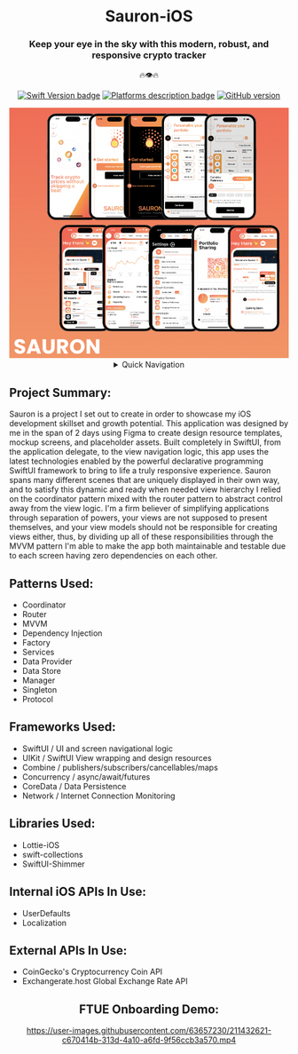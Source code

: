 <div align="center">
 
# Sauron-iOS
### Keep your eye in the sky with this modern, robust, and responsive crypto tracker 
 🔥👁🔥
 
[![Swift Version badge](https://img.shields.io/badge/Swift-5.7.1-orange.svg)](https://shields.io/)
[![Platforms description badge](https://img.shields.io/badge/Platform-iOS-blue.svg)](https://shields.io/)
[![GitHub version](https://badge.fury.io/gh/jcook03266%2FSauron-iOS.svg)](https://badge.fury.io/gh/jcook03266%2FSauron-iOS)
 
</div>

<div align="center">
 
<img src="https://github.com/jcook03266/Sauron-iOS/blob/dev/Resources/Sauron-iOS-MVP-Collage.png" width = "800">
 
</div>

<div align="center">

<details>
<summary> Quick Navigation </summary> 

* [Project Summary ▶︎](#Project-Summary)
* [FTUE Onboarding Demo ▶︎](#FTUE-Onboarding-Demo)

</details>
</div>

<div align="left">
 
## Project Summary:
Sauron is a project I set out to create in order to showcase my iOS development skillset and growth potential. This application was designed by me in the span of 2 days using Figma to create design resource templates, mockup screens, and placeholder assets. Built completely in SwiftUI, from the application delegate, to the view navigation logic, this app uses the latest technologies enabled by the powerful declarative programming SwiftUI framework to bring to life a truly responsive experience. Sauron spans many different scenes that are uniquely displayed in their own way, and to satisfy this dynamic and ready when needed view hierarchy I relied on the coordinator pattern mixed with the router pattern to abstract control away from the view logic. I'm a firm believer of simplifying applications through separation of powers, your views are not supposed to present themselves, and your view models should not be responsible for creating views either, thus, by dividing up all of these responsibilities through the MVVM pattern I'm able to make the app both maintainable and testable due to each screen having zero dependencies on each other.

## Patterns Used:
* Coordinator
* Router
* MVVM
* Dependency Injection
* Factory
* Services
* Data Provider
* Data Store
* Manager
* Singleton
* Protocol

## Frameworks Used:
* SwiftUI / UI and screen navigational logic
* UIKit / SwiftUI View wrapping and design resources
* Combine / publishers/subscribers/cancellables/maps
* Concurrency / async/await/futures 
* CoreData / Data Persistence
* Network / Internet Connection Monitoring

## Libraries Used:
* Lottie-iOS
* swift-collections
* SwiftUI-Shimmer

## Internal iOS APIs In Use:
* UserDefaults
* Localization

## External APIs In Use:
* CoinGecko's Cryptocurrency Coin API
* Exchangerate.host Global Exchange Rate API

</div>

<div align="center">

## FTUE Onboarding Demo:

https://user-images.githubusercontent.com/63657230/211432621-c670414b-313d-4a10-a6fd-9f56ccb3a570.mp4

</div>
